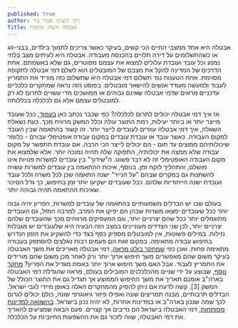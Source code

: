 ```yaml
---
published: true
author: ניקי קוצנקו ואמר בור
Title: אבטלה ודעות קדומות
---
```


אבטלה היא אחד ממצבי החיים הכי קשים, בעיקר כאשר צריכים לתמוך בילדים, בבני-זוג או כשהתשלומים על דירה תלויים בהכנסה מעבודה. אבטלה היא לעיתים מצב בלתי נמנע וכל עובד ועובדת עלולים למצוא את עצמם מפוטרים, גם שלא באשמתם. אחת הדרכים של המדינה להקל את מצבם של המובטלים הוא לשלם דמי אבטלה לתקופה מסוימת. אחת הטענות נגד תשלום דמי אבטלה היא שתשלום כזה מוריד את התמריץ לעבוד ולמעשה מעודד אנשים להישאר מובטלים. בפוסט הזה נראה שמחקרים כלכליים עדכניים מראים שדמי אבטלה שאינם גבוהים או ממושכים מדי עשויים לתרום לא רק למובטלים עצמם אלא גם לכלכלה בכללותה. <!--more-->

אז איך דמי אבטלה יכולים לתרום לכלכלה? כפי שכבר נכתב כאן [בעמוד](https://chaluny.github.io/%D7%9E%D7%94%D7%95-%D7%94%D7%AA%D7%95%D7%A6%D7%A8/), ככל שעובד מייצר יותר או ביותר יעילות, רמת התוצר עולה וכלל המשק מרוויח מכך. כעת נשאלת השאלה, איך דמי אבטלה עוזרים לעובדים לייצר יותר. זה קשור בהתאמה שבין העובד למקום העבודה. כאשר עובד או עובדת עובדים במקום עבודה אופטימלי עבורם - כלומר שיכולותיהם ממוצים עד תום - הם יכולים לייצר הכי הרבה. אם עובדת תתפשר על מקום עבודה שלא ממצה את יכולותיה, התפוקה שלה תהיה נמוכה יותר. אלא שלמצוא את מקום העבודה האופטימלי זה לא דבר פשוט. ה"שידוך" בין עובדים למשרות פנויות אינו מושלם, והתהליך לוקח זמן. בנוסף, איכות ההתאמה בין עובדים למשרות עשויה להשתנות גם במקרים שבהם "על הנייר" ישנה התאמה שכן לכל משרה ולכל עובד ועובדת ישנה הייחודיות שלהם. ככל שעובדים ישקיעו יותר זמן בחיפוש, כך גדל הסיכוי שאיכות ההתאמה תהיה גבוהה יותר.

בעולם שבו יש הבדלים משמעותיים בהתאמה של עובדים למשרות, הפריון יהיה גבוה יותר ככל שעובדים ימצאו משרות שבהן הם יפיקו את המרב. למרבה המזל, גם העובדים מתוגמלים יותר ככל שהם יצרניים יותר, וגם המעסיקים מרווחים מכך שהעובדים שלהם יצרניים יותר, לכן שני הצדדים מעוניינים במצב הזה.הבעיה היא שלעובדים יש מגבלות נזילות. במילים פשוטות, אין למובטלים מספיק כסף בצד כדי להשקיע את הזמן הנדרש בחיפוש עבודה מתאימה. במקום זאת הם פעמים רבות נאלצים להסתפק בעבודה מתאימה פחות. ואכן כפי [שמחקר בולט מראה](https://www.journals.uchicago.edu/doi/abs/10.1086/588585?fbclid=IwAR0Sd4U4eca0-HVoA8YHTzV2N2DRIflyPosr_c-OrqvajwgkFHGHExr67EM), דמי אבטלה מאריכים את משך האבטלה בעיקר משום שהם מאפשרים משך חיפוש ארוך יותר ורק לאחר מכן משום שהם מורידים את התמריץ לעבוד. אבל האם משך חיפוש ארוך יותר באמת מגדיל את הפריון? [מחקר נוסף](https://www.sciencedirect.com/science/article/pii/S0014292100000350?fbclid=IwAR1Bp1CHP2-QgxHosVsaN8P_aVs1TNUeX4xpqJtNJg_EjuEYflhlXv5Kkw4), שבוצע על ידי שניים מהכלכלנים המובילים בעולם, מראה שהגדלת דמי האבטלה בארה"ב אומנם תאריך את משך החיפוש הממוצע אך תגדיל גם את התוצר הכולל של המשק [3]. קשה לדעת אם ניתן להסיק מהמחקרים האלה באופן מיידי לגבי ישראל. הבדלים תרבותיים, מבנה תמריצים שונה ואפילו פיזור גיאוגרפי שונה, כולם יכולים לגרום לכך שמה שנכון בארה"ב או במדינות אחרות, לא יהיה נכון בישראל. [בהשוואה למדינות מפותחות](http://www.oecd.org/els/benefits-and-wages-statistics.htm?fbclid=IwAR2KvFcVQVlfRUfWHYGLZWgGNlCm_SqN2hcF67R3FJ8MJUs1EUNkc2WgTsw), דמי האבטלה בישראל הם נדיבים אך קצרים. פעם הבאה שמציעים להאריך את דמי האבטלה, שווה לזכור גם את ההשפעות החיוביות על הכלכלה.
